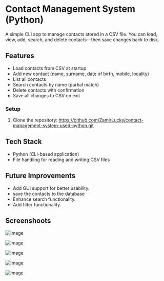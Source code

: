 # Contact Management System (Python)
A simple CLI app to manage contacts stored in a CSV file. You can load, view, add, search, and delete contacts—then save changes back to disk.

## Features
- Load contacts from CSV at startup
- Add new contact (name, surname, date of birth, mobile, locality)
- List all contacts
- Search contacts by name (partial match)
- Delete contacts with confirmation
- Save all changes to CSV on exit

### Setup
1. Clone the repository:
   https://github.com/ZamirLucky/contact-management-system-used-python.git

## Tech Stack
- Python (CLI-based application)
- File handling for reading and writing CSV files

## Future Improvements
- Add GUI support for better usability.
- save the contacts to the database
- Enhance search functionality.
- Add filter functionality. 

## Screenshoots
![image](https://github.com/user-attachments/assets/63da5975-3b04-47cc-9426-2bb1851b8d35)

![image](https://github.com/user-attachments/assets/b1923576-c465-48b1-ad51-c010295770a8)

![image](https://github.com/user-attachments/assets/a32939d8-c646-45be-9238-fd1b81bc809c)

![image](https://github.com/user-attachments/assets/66a747a3-45ee-4041-b9de-b9908cde8a1b)

![image](https://github.com/user-attachments/assets/9f622bc9-f616-4553-a1e3-11e1a48f79c8)



